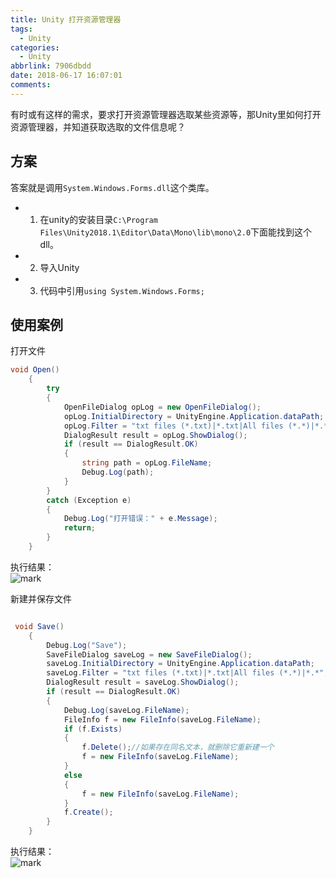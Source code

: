 ```yaml
---
title: Unity 打开资源管理器
tags:
  - Unity
categories:
  - Unity
abbrlink: 7906dbdd
date: 2018-06-17 16:07:01
comments:
---
```


有时或有这样的需求，要求打开资源管理器选取某些资源等，那Unity里如何打开资源管理器，并知道获取选取的文件信息呢？
<!-- more -->
## 方案
答案就是调用`System.Windows.Forms.dll`这个类库。
* 1. 在unity的安装目录`C:\Program Files\Unity2018.1\Editor\Data\Mono\lib\mono\2.0`下面能找到这个dll。
* 2. 导入Unity 
* 3. 代码中引用`using System.Windows.Forms;`
## 使用案例  

打开文件
```C#
void Open()
    {
        try
        {
            OpenFileDialog opLog = new OpenFileDialog();
            opLog.InitialDirectory = UnityEngine.Application.dataPath;
            opLog.Filter = "txt files (*.txt)|*.txt|All files (*.*)|*.*";
            DialogResult result = opLog.ShowDialog();
            if (result == DialogResult.OK)
            {
                string path = opLog.FileName;
                Debug.Log(path);
            }
        }
        catch (Exception e)
        {
            Debug.Log("打开错误：" + e.Message);
            return;
        }
    }
```
执行结果：  
![mark](/../../Photos/180617/3J7ifI7edF.png)  

新建并保存文件
```C#

 void Save()
    {
        Debug.Log("Save");
        SaveFileDialog saveLog = new SaveFileDialog();
        saveLog.InitialDirectory = UnityEngine.Application.dataPath;
        saveLog.Filter = "txt files (*.txt)|*.txt|All files (*.*)|*.*";
        DialogResult result = saveLog.ShowDialog();
        if (result == DialogResult.OK)
        {
            Debug.Log(saveLog.FileName);
            FileInfo f = new FileInfo(saveLog.FileName);
            if (f.Exists)
            {
                f.Delete();//如果存在同名文本，就删除它重新建一个  
                f = new FileInfo(saveLog.FileName);
            }
            else
            {
                f = new FileInfo(saveLog.FileName);
            }
            f.Create();
        }
    }

```

执行结果：  
![mark](/../../Photos/180617/I94Jcm7d1e.png)